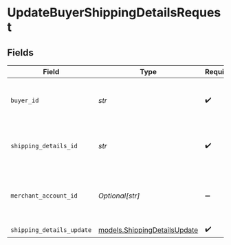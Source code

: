 # UpdateBuyerShippingDetailsRequest


## Fields

| Field                                                              | Type                                                               | Required                                                           | Description                                                        | Example                                                            |
| ------------------------------------------------------------------ | ------------------------------------------------------------------ | ------------------------------------------------------------------ | ------------------------------------------------------------------ | ------------------------------------------------------------------ |
| `buyer_id`                                                         | *str*                                                              | :heavy_check_mark:                                                 | The ID of the buyer to update shipping details for.                | fe26475d-ec3e-4884-9553-f7356683f7f9                               |
| `shipping_details_id`                                              | *str*                                                              | :heavy_check_mark:                                                 | The ID of the shipping details to update.                          | bf8c36ad-02d9-4904-b0f9-a230b149e341                               |
| `merchant_account_id`                                              | *Optional[str]*                                                    | :heavy_minus_sign:                                                 | The ID of the merchant account to use for this request.            | default                                                            |
| `shipping_details_update`                                          | [models.ShippingDetailsUpdate](../models/shippingdetailsupdate.md) | :heavy_check_mark:                                                 | N/A                                                                |                                                                    |
